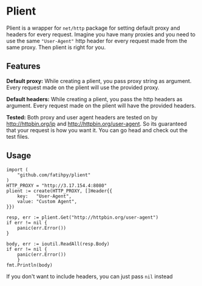 # Plient
Plient is a wrapper for `net/http` package for setting default proxy and headers for every request.
Imagine you have many proxies and you need to use the same `"User-Agent"` http header for every request made from the same proxy. Then plient is right for you.

## Features
**Default proxy:** While creating a plient, you pass proxy string as argument. Every request made on the plient will use the provided proxy.

**Default headers:** While creating a plient, you pass the http headers as argument. Every request made on the plient will have the provided headers.

**Tested:** Both proxy and user agent headers are tested on by http://httpbin.org/ip and http://httpbin.org/user-agent. So its guaranteed that your request is how you want it. You can go head and check out the test files.

## Usage

```
import (
	"github.com/fatihpy/plient"
)
HTTP_PROXY = "http://3.17.154.4:8080"
plient := create(HTTP_PROXY, []Header{{
    key:   "User-Agent",
    value: "Custom Agent",
}})

resp, err := plient.Get("http://httpbin.org/user-agent")
if err != nil {
    panic(err.Error())
}

body, err := ioutil.ReadAll(resp.Body)
if err != nil {
    panic(err.Error())
	}
fmt.Println(body)
```
If you don't want to include headers, you can just pass `nil` instead



